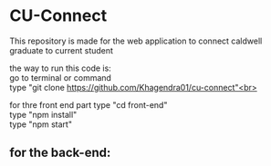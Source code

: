 # CU-Connect
This repository is made for the web application to connect caldwell graduate to current student



the way to run this code is:<br>
go to terminal or command <br>
type "git clone https://github.com/Khagendra01/cu-connect"<br>

for thre front end part type "cd front-end"<br>
type "npm install"<br>
type "npm start"

for the back-end:
------

